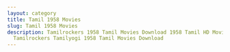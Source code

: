 ```yaml
---
layout: category
title: Tamil 1958 Movies
slug: Tamil 1958 Movies
description: Tamilrockers 1958 Tamil Movies Download 1958 Tamil HD Movies in
  Tamilrockers Tamilyogi 1958 Tamil Movies Download
---
```

